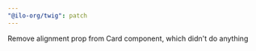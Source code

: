 ```yaml
---
"@ilo-org/twig": patch
---
```


Remove alignment prop from Card component, which didn't do anything
